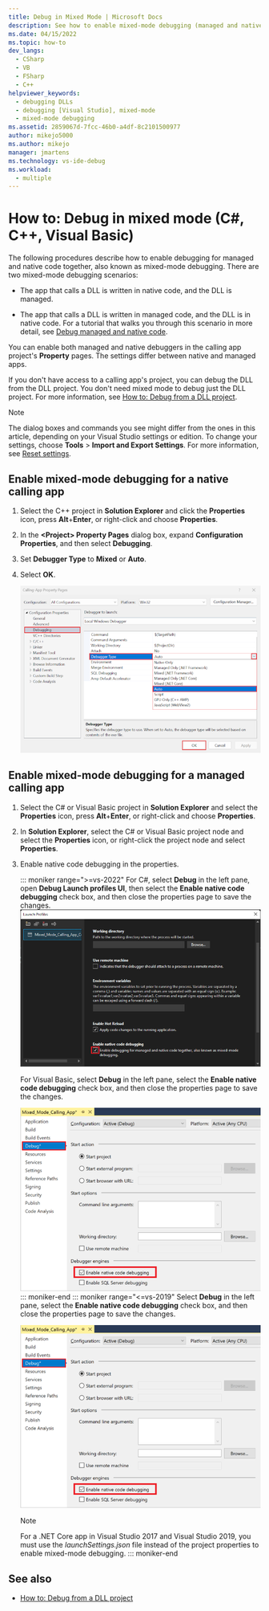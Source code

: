 ```yaml
---
title: Debug in Mixed Mode | Microsoft Docs
description: See how to enable mixed-mode debugging (managed and native code together) in the property pages of the calling app's project.
ms.date: 04/15/2022
ms.topic: how-to
dev_langs: 
  - CSharp
  - VB
  - FSharp
  - C++
helpviewer_keywords: 
  - debugging DLLs
  - debugging [Visual Studio], mixed-mode
  - mixed-mode debugging
ms.assetid: 2859067d-7fcc-46b0-a4df-8c2101500977
author: mikejo5000
ms.author: mikejo
manager: jmartens
ms.technology: vs-ide-debug
ms.workload: 
  - multiple
---
```

# How to: Debug in mixed mode (C#, C++, Visual Basic)

The following procedures describe how to enable debugging for managed and native code together, also known as mixed-mode debugging. There are two mixed-mode debugging scenarios:

- The app that calls a DLL is written in native code, and the DLL is managed.

- The app that calls a DLL is written in managed code, and the DLL is in native code. For a tutorial that walks you through this scenario in more detail, see [Debug managed and native code](../debugger/how-to-debug-managed-and-native-code.md).

You can enable both managed and native debuggers in the calling app project's **Property** pages. The settings differ between native and managed apps.

If you don't have access to a calling app's project, you can debug the DLL from the DLL project. You don't need mixed mode to debug just the DLL project. For more information, see [How to: Debug from a DLL project](../debugger/how-to-debug-from-a-dll-project.md).

> [!NOTE]
> The dialog boxes and commands you see might differ from the ones in this article, depending on your Visual Studio settings or edition. To change your settings, choose **Tools** > **Import and Export Settings**. For more information, see [Reset settings](../ide/environment-settings.md#reset-settings).

## Enable mixed-mode debugging for a native calling app

1. Select the C++ project in **Solution Explorer** and click the **Properties** icon, press **Alt**+**Enter**, or right-click and choose **Properties**.

1. In the **\<Project> Property Pages** dialog box, expand **Configuration Properties**, and then select **Debugging**.

1. Set **Debugger Type** to **Mixed** or **Auto**.

1. Select **OK**.

   ![Enable mixed mode debugging in C++](../debugger/media/dbg-mixed-mode-from-native.png "Enable mixed mode debugging")

## Enable mixed-mode debugging for a managed calling app

1. Select the C# or Visual Basic project in **Solution Explorer** and select the **Properties** icon, press **Alt**+**Enter**, or right-click and choose **Properties**.

1. In **Solution Explorer**, select the C# or Visual Basic project node and select the **Properties** icon, or right-click the project node and select **Properties**.

1. Enable native code debugging in the properties.

    ::: moniker range=">=vs-2022"
    For C#, select **Debug** in the left pane, open **Debug Launch profiles UI**, then select the **Enable native code debugging** check box, and then close the properties page to save the changes.
    ![Enable mixed mode debugging in C#](../debugger/media/vs-2022/mixed-mode-enable-native-code-debugging.png)

    For Visual Basic, select **Debug** in the left pane, select the **Enable native code debugging** check box, and then close the properties page to save the changes.

    ![Enable mixed mode debugging in Visual Basic](../debugger/media/mixed-mode-enable-native-code-debugging.png)
    ::: moniker-end
    ::: moniker range="<=vs-2019"
    Select **Debug** in the left pane, select the **Enable native code debugging** check box, and then close the properties page to save the changes.

    ![Enable mixed mode debugging](../debugger/media/mixed-mode-enable-native-code-debugging.png)

    > [!NOTE]
    > For a .NET Core app in Visual Studio 2017 and Visual Studio 2019, you must use the *launchSettings.json* file instead of the project properties to enable mixed-mode debugging.
    ::: moniker-end

## See also

- [How to: Debug from a DLL project](../debugger/how-to-debug-from-a-dll-project.md)